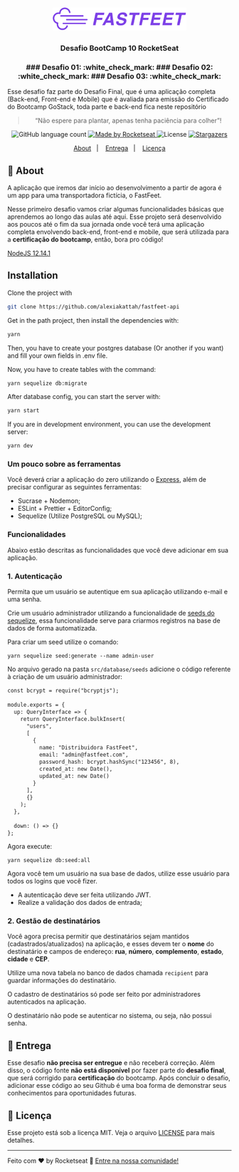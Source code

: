 <h1 align="center">
  <img alt="Fastfeet" title="Fastfeet" src=".github/logo.png" width="300px" />
</h1>

<h3 align="center">
  Desafio BootCamp 10 RocketSeat
</h3>

<h3 align="center">
### Desafio 01: :white_check_mark:
### Desafio 02: :white_check_mark:
### Desafio 03: :white_check_mark:
</h3>

<p>Esse desafio faz parte do Desafio Final, que é uma aplicação completa (Back-end, Front-end e Mobile) que é avaliada para emissão do Certificado do Bootcamp GoStack, toda parte e back-end fica neste repositório</p>

<blockquote align="center">“Não espere para plantar, apenas tenha paciência para colher”!</blockquote>

<p align="center">
  <img alt="GitHub language count" src="https://img.shields.io/github/languages/count/rocketseat/bootcamp-gostack-desafio-02?color=%2304D361">

  <a href="https://rocketseat.com.br">
    <img alt="Made by Rocketseat" src="https://img.shields.io/badge/made%20by-Rocketseat-%2304D361">
  </a>

  <img alt="License" src="https://img.shields.io/badge/license-MIT-%2304D361">

  <a href="https://github.com/Rocketseat/bootcamp-gostack-desafio-02/stargazers">
    <img alt="Stargazers" src="https://img.shields.io/github/stars/rocketseat/bootcamp-gostack-desafio-02?style=social">
  </a>
</p>

<p align="center">
  <a href="#rocket-sobre-o-desafio">About</a>&nbsp;&nbsp;&nbsp;|&nbsp;&nbsp;&nbsp;
  <a href="#-entrega">Entrega</a>&nbsp;&nbsp;&nbsp;|&nbsp;&nbsp;&nbsp;
  <a href="#memo-licença">Licença</a>
</p>

## :rocket: About

A aplicação que iremos dar início ao desenvolvimento a partir de agora é um app para uma transportadora fictícia, o FastFeet.

Nesse primeiro desafio vamos criar algumas funcionalidades básicas que aprendemos ao longo das aulas até aqui. Esse projeto será desenvolvido aos poucos até o fim da sua jornada onde você terá uma aplicação completa envolvendo back-end, front-end e mobile, que será utilizada para a **certificação do bootcamp**, então, bora pro código!

<a href="https://nodejs.org/pt/"> NodeJS 12.14.1 </a>

## Installation

Clone the project with

```sh
git clone https://github.com/alexiakattah/fastfeet-api
```

Get in the path project, then install the dependencies with:

```sh
yarn
```

Then, you have to create your postgres database (Or another if you want) and fill your own fields in .env file.

Now, you have to create tables with the command:

```sh
yarn sequelize db:migrate
```

After database config, you can start the server with:

```sh
yarn start
```

If you are in development environment, you can use the development server:

```sh
yarn dev
```

### **Um pouco sobre as ferramentas**

Você deverá criar a aplicação do zero utilizando o [Express](https://expressjs.com/), além de precisar configurar as seguintes ferramentas:

- Sucrase + Nodemon;
- ESLint + Prettier + EditorConfig;
- Sequelize (Utilize PostgreSQL ou MySQL);

### **Funcionalidades**

Abaixo estão descritas as funcionalidades que você deve adicionar em sua aplicação.

### **1. Autenticação**

Permita que um usuário se autentique em sua aplicação utilizando e-mail e uma senha.

Crie um usuário administrador utilizando a funcionalidade de [seeds do sequelize](https://sequelize.org/master/manual/migrations.html#creating-first-seed), essa funcionalidade serve para criarmos registros na base de dados de forma automatizada.

Para criar um seed utilize o comando:

    yarn sequelize seed:generate --name admin-user

No arquivo gerado na pasta `src/database/seeds` adicione o código referente à criação de um usuário administrador:

    const bcrypt = require("bcryptjs");

    module.exports = {
      up: QueryInterface => {
        return QueryInterface.bulkInsert(
          "users",
          [
            {
              name: "Distribuidora FastFeet",
              email: "admin@fastfeet.com",
              password_hash: bcrypt.hashSync("123456", 8),
              created_at: new Date(),
              updated_at: new Date()
            }
          ],
          {}
        );
      },

      down: () => {}
    };

Agora execute:

    yarn sequelize db:seed:all

Agora você tem um usuário na sua base de dados, utilize esse usuário para todos os logins que você fizer.

- A autenticação deve ser feita utilizando JWT.
- Realize a validação dos dados de entrada;

### 2. Gestão de destinatários

Você agora precisa permitir que destinatários sejam mantidos (cadastrados/atualizados) na aplicação, e esses devem ter o **nome** do destinatário e campos de endereço: **rua**, **número**, **complemento**, **estado**, **cidade** e **CEP**.

Utilize uma nova tabela no banco de dados chamada `recipient` para guardar informações do destinatário.

O cadastro de destinatários só pode ser feito por administradores autenticados na aplicação.

O destinatário não pode se autenticar no sistema, ou seja, não possui senha.

## 📅 Entrega

Esse desafio **não precisa ser entregue** e não receberá correção. Além disso, o código fonte **não está disponível** por fazer parte do **desafio final**, que será corrigido para **certificação** do bootcamp. Após concluir o desafio, adicionar esse código ao seu Github é uma boa forma de demonstrar seus conhecimentos para oportunidades futuras.

## :memo: Licença

Esse projeto está sob a licença MIT. Veja o arquivo [LICENSE](LICENSE.md) para mais detalhes.

---

Feito com ♥ by Rocketseat :wave: [Entre na nossa comunidade!](https://discordapp.com/invite/gCRAFhc)
